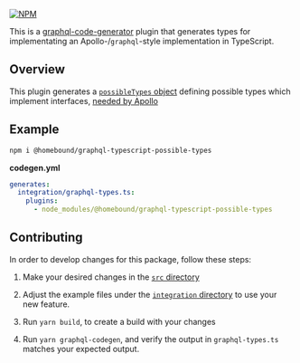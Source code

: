 [![NPM](https://img.shields.io/npm/v/@homebound/graphql-typescript-possible-types)](https://www.npmjs.com/package/@homebound/graphql-typescript-possible-types)

This is a [graphql-code-generator](https://graphql-code-generator.com/) plugin that generates types for implementating an Apollo-/`graphql`-style implementation in TypeScript.

## Overview

This plugin generates a [`possibleTypes` object](integration/graphql-types.ts) defining possible types which implement interfaces, [needed by Apollo](https://www.apollographql.com/docs/react/data/fragments/#defining-possibletypes-manually)

## Example
```sh
npm i @homebound/graphql-typescript-possible-types
```

**codegen.yml**
```yml
generates:
  integration/graphql-types.ts:
    plugins:
      - node_modules/@homebound/graphql-typescript-possible-types
```

## Contributing

In order to develop changes for this package, follow these steps:

1. Make your desired changes in the [`src` directory](/src)

2. Adjust the example files under the [`integration` directory](/integration) to use your new feature.

3. Run `yarn build`, to create a build with your changes

4. Run `yarn graphql-codegen`, and verify the output in `graphql-types.ts` matches your expected output.
